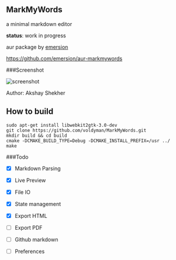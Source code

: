 MarkMyWords
-------------------

a minimal markdown editor

**status**: work in progress

aur package by [emersion](https://github.com/emersion)

https://github.com/emersion/aur-markmywords


###Screenshot

![screenshot](https://github.com/voldyman/MarkMyWords/raw/master/screenshots/screenshot-2015-1-4.png)

Author: Akshay Shekher

## How to build
    sudo apt-get install libwebkit2gtk-3.0-dev 
    git clone https://github.com/voldyman/MarkMyWords.git
    mkdir build && cd build 
    cmake -DCMAKE_BUILD_TYPE=Debug -DCMAKE_INSTALL_PREFIX=/usr ../
    make


###Todo

- [x] Markdown Parsing
- [x] Live Preview
- [x] File IO
- [x] State management
- [x] Export HTML
- [ ] Export PDF
- [ ] Github markdown
- [ ] Preferences

